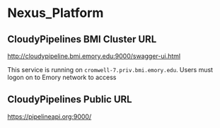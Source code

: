 # Nexus_Platform

## CloudyPipelines BMI Cluster URL
http://cloudypipeline.bmi.emory.edu:9000/swagger-ui.html

This service is running on ```cromwell-7.priv.bmi.emory.edu```. Users must logon on to Emory network to access

## CloudyPipelines Public URL
https://pipelineapi.org:9000/



